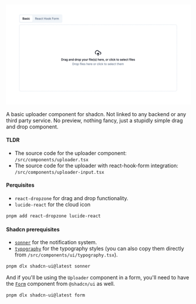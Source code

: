 ![Preview of the component](image.png)

A basic uploader component for shadcn. Not linked to any backend or any third party service. No preview, nothing fancy, just a stupidly simple drag and drop component.

#### TLDR

- The source code for the uploader component: `/src/components/uploader.tsx`
- The source code for the uploader with react-hook-form integration: `/src/components/uploader-input.tsx`

#### Perquisites

- `react-dropzone` for drag and drop functionality.
- `lucide-react` for the cloud icon

```sh
pnpm add react-dropzone lucide-react
```

#### Shadcn prerequisites

- [`sonner`](https://ui.shadcn.com/docs/components/sonner) for the notification system.
- [`typography`](https://ui.shadcn.com/docs/components/typography) for the typography styles (you can also copy them directly from `/src/components/ui/typography.tsx`).

```sh
pnpm dlx shadcn-ui@latest sonner
```

And if you'll be using the `Uploader` component in a form, you'll need to have the [`Form`](https://ui.shadcn.com/docs/components/form) component from `@shadcn/ui` as well.

```sh
pnpm dlx shadcn-ui@latest form
```
